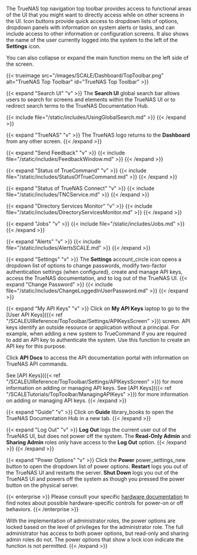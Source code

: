 &NewLine;

The TrueNAS top navigation top toolbar provides access to functional areas of the UI that you might want to directly access while on other screens in the UI.
Icon buttons provide quick access to dropdown lists of options, dropdown panels with information on system alerts or tasks, and can include access to other information or configuration screens.
It also shows the name of the user currently logged into the system to the left of the **Settings** icon.

You can also collapse or expand the main function menu on the left side of the screen.

{{< trueimage src="/images/SCALE/Dashboard/TopToolbar.png" alt="TrueNAS Top Toolbar" id="TrueNAS Top Toolbar" >}}

{{< expand "Search UI" "v" >}}
The **Search UI** global search bar allows users to search for screens and elements within the TrueNAS UI or to redirect search terms to the TrueNAS Documentation Hub.

{{< include file="/static/includes/UsingGlobalSearch.md" >}}
{{< /expand >}}

{{< expand "TrueNAS" "v" >}}
The TrueNAS logo returns to the **Dashboard** from any other screen.
{{< /expand >}}

{{< expand "Send Feedback" "v" >}}
{{< include file="/static/includes/FeedbackWindow.md" >}}
{{< /expand >}}

{{< expand "Status of TrueCommand" "v" >}}
{{< include file="/static/includes/StatusOfTrueCommand.md" >}}
{{< /expand >}}

{{< expand "Status of TrueNAS Connect" "v" >}}
{{< include file="/static/includes/TNCService.md" >}}
{{< /expand >}}

{{< expand "Directory Services Monitor" "v" >}}
{{< include file="/static/includes/DirectoryServicesMonitor.md" >}}
{{< /expand >}}

{{< expand "Jobs" "v" >}}
{{< include file="/static/includes/Jobs.md" >}}
{{< /expand >}}

{{< expand "Alerts" "v" >}}
{{< include file="/static/includes/AlertsSCALE.md" >}}
{{< /expand >}}

{{< expand "Settings" "v" >}}
The **Settings** <span class="material-icons">account_circle</span> icon opens a dropdown list of options to change passwords, modify two-factor authentication settings (when configured), create and manage API keys, access the TrueNAS documentation, and to log out of the TrueNAS UI.
{{< expand "Change Password" >}}
{{< include file="/static/includes/ChangeLoggedInUserPassword.md" >}}
{{< /expand >}}

{{< expand "My API Keys" "v" >}}
Click on **My API Keys** <span class="material-icons">laptop</span> to go to the [User API Keys]({{< ref "/SCALEUIReference/TopToolbar/Settings/APIKeysScreen" >}}) screen.
API keys identify an outside resource or application without a principal.
For example, when adding a new system to TrueCommand if you are required to add an API key to authenticate the system.
Use this function to create an API key for this purpose.

Click **API Docs** to access the API documentation portal with information on TrueNAS API commands.

See [API Keys]({{< ref "/SCALEUIReference/TopToolbar/Settings/APIKeysScreen" >}}) for more information on adding or managing API keys.
See [API Keys]({{< ref "/SCALETutorials/TopToolbar/ManagingAPIKeys" >}}) for more information on adding or managing API keys.
{{< /expand >}}

{{< expand "Guide" "v" >}}
Click on **Guide** <span class="material-icons">library_books</span> to open the TrueNAS Documentation Hub in a new tab.
{{< /expand >}}

{{< expand "Log Out" "v" >}}
**Log Out** logs the current user out of the TrueNAS UI, but does not power off the system.
The **Read-Only Admin** and **Sharing Admin** roles only have access to the **Log Out** option.
{{< /expand >}}
{{< /expand >}}

{{< expand "Power Options" "v" >}}
Click the **Power** <span class="material-icons">power_settings_new</span> button to open the dropdown list of power options.
**Restart** logs you out of the TrueNAS UI and restarts the server. **Shut Down** logs you out of the TrueNAS UI and powers off the system as though you pressed the power button on the physical server.

{{< enterprise >}}
Please consult your specific [hardware documentation](https://www.truenas.com/docs/hardware/) to find notes about possible hardware-specific controls for power-on or off behaviors.
{{< /enterprise >}}

With the implementation of administrator roles, the power options are locked based on the level of privileges for the administrator role.
The full administrator has access to both power options, but read-only and sharing admin roles do not.
The power options that show a lock icon indicate the function is not permitted.
{{< /expand >}}
